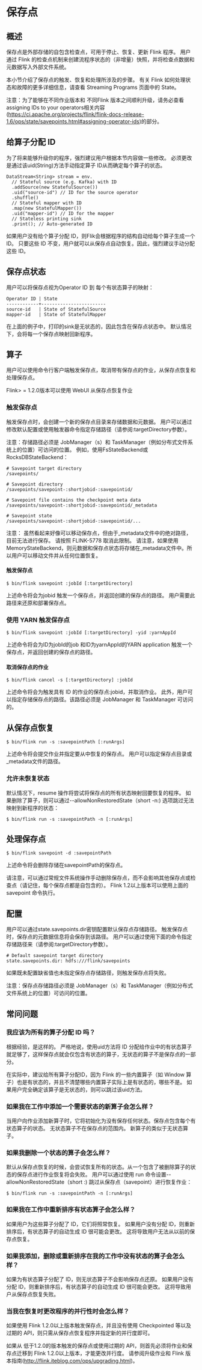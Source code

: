 # 保存点

## 概述
保存点是外部存储的自包含检查点，可用于停止、恢复、更新 Flink 程序。 用户通过 Flink 的检查点机制来创建流程序状态的（非增量）快照，并将检查点数据和元数据写入外部文件系统。

本小节介绍了保存点的触发、恢复和处理所涉及的步骤。 有关 Flink 如何处理状态和故障的更多详细信息，请查看 Streaming Programs 页面中的 State。

注意：为了能够在不同作业版本和 不同Flink 版本之间顺利升级，请务必查看assigning IDs to your operators相关内容 (https://ci.apache.org/projects/flink/flink-docs-release-1.6/ops/state/savepoints.html#assigning-operator-ids)的部分。

## 给算子分配 ID

为了将来能够升级你的程序，强烈建议用户根据本节内容做一些修改。 必须更改是通过该uid(String)方法手动指定算子 ID从而确定每个算子的状态。
```
DataStream<String> stream = env.
  // Stateful source (e.g. Kafka) with ID
  .addSource(new StatefulSource())
  .uid("source-id") // ID for the source operator
  .shuffle()
  // Stateful mapper with ID
  .map(new StatefulMapper())
  .uid("mapper-id") // ID for the mapper
  // Stateless printing sink
  .print(); // Auto-generated ID
```

如果用户没有给个算子分配 ID，则Flik会根据程序的结构自动给每个算子生成一个ID。 只要这些 ID 不变，用户就可以从保存点自动恢复。因此，强烈建议手动分配这些 ID。

## 保存点状态
用户可以将保存点视为Operator ID 到 每个有状态算子的映射：
```
Operator ID | State
------------+------------------------
source-id   | State of StatefulSource
mapper-id   | State of StatefulMapper

```

在上面的例子中，打印的sink是无状态的，因此包含在保存点状态中。 默认情况下，会将每一个保存点映射回新程序。

## 算子
用户可以使用命令行客户端触发保存点，取消带有保存点的作业，从保存点恢复和处理保存点。

Flink> = 1.2.0版本可以使用 WebUI 从保存点恢复作业
### 触发保存点
触发保存点时，会创建一个新的保存点目录来存储数据和元数据。 用户可以通过修改默认配置或使用触发器命令指定存储路径（请参阅:targetDirectory参数）。

注意：存储路径必须是 JobManager（s）和 TaskManager（例如分布式文件系统上的位置）可访问的位置。
例如，使用FsStateBackend或RocksDBStateBackend：
```
# Savepoint target directory
/savepoints/

# Savepoint directory
/savepoints/savepoint-:shortjobid-:savepointid/

# Savepoint file contains the checkpoint meta data
/savepoints/savepoint-:shortjobid-:savepointid/_metadata

# Savepoint state
/savepoints/savepoint-:shortjobid-:savepointid/...
```

注意： 虽然看起来好像可以移动保存点，但由于_metadata文件中的绝对路径，目前无法进行保存。 请按照 FLINK-5778 取消此限制。
请注意，如果使用MemoryStateBackend，则元数据和保存点状态将存储在_metadata文件中。所以用户可以移动文件并从任何位置恢复。

#### 触发保存点
```
$ bin/flink savepoint :jobId [:targetDirectory]
```
上述命令将会为jobid 触发一个保存点，并返回创建的保存点的路径。 用户需要此路径来还原和部署保存点。

### 使用 YARN 触发保存点
```
$ bin/flink savepoint :jobId [:targetDirectory] -yid :yarnAppId
```
上述命令将会为ID为jobId的job 和ID为yarnAppId的YARN application 触发一个保存点，并返回创建的保存点的路径。

#### 取消保存点的作业
```
$ bin/flink cancel -s [:targetDirectory] :jobId
```

上述命令将会为触发具有 ID 的作业的保存点:jobid，并取消作业。 此外，用户可以指定存储保存点的路径。该路径必须是 JobManager 和 TaskManager 可访问的。

## 从保存点恢复
```
$ bin/flink run -s :savepointPath [:runArgs]
```

上述命令将会提交作业并指定要从中恢复的保存点。 用户可以指定保存点目录或_metadata文件的路径。

### 允许未恢复状态
默认情况下，resume 操作将尝试将保存点的所有状态映射回要恢复的程序。 如果删除了算子，则可以通过--allowNonRestoredState（short -n:) 选项跳过无法映射到新程序的状态：
```
$ bin/flink run -s :savepointPath -n [:runArgs]
```

## 处理保存点

```
$ bin/flink savepoint -d :savepointPath
```

上述命令将会删除存储在savepointPath的保存点。

请注意，可以通过常规文件系统操作手动删除保存点，而不会影响其他保存点或检查点（请记住，每个保存点都是自包含的）。  Flink 1.2以上版本可以使用上面的 savepoint 命令执行。

## 配置

用户可以通过state.savepoints.dir密钥配置默认保存点存储路径。 触发保存点时，保存点的元数据信息将会保存到该路径。 用户可以通过使用下面的命令指定存储路径来（请参阅:targetDirectory参数）。
```
# Default savepoint target directory
state.savepoints.dir: hdfs:///flink/savepoints
```
如果既未配置缺省值也未指定保存点存储路径，则触发保存点将失败。

注意：保存点存储路径必须是 JobManager（s）和 TaskManager（例如分布式文件系统上的位置）可访问的位置。
## 常问问题

### 我应该为所有的算子分配 ID 吗？

根据经验，是这样的。 严格地说，使用uid方法将 ID 分配给作业中的有状态算子就足够了，这样保存点就会仅包含有状态的算子，无状态的算子不是保存点的一部分。

在实际中，建议给所有算子分配ID，因为 Flink 的一些内置算子（如 Window 算子）也是有状态的，并且不清楚哪些内置算子实际上是有状态的，哪些不是。 如果用户完全确定该算子是无状态的，则可以跳过该uid方法。

### 如果我在工作中添加一个需要状态的新算子会怎么样？

当用户向作业添加新算子时，它将初始化为没有保存任何状态。保存点包含每个有状态算子的状态。 无状态算子不在保存点的范围内。 新算子的类似于无状态算子。

### 如果我删除一个状态的算子会怎么样？

默认从保存点恢复的时候，会尝试恢复所有的状态。从一个包含了被删除算子的状态的保存点进行作业恢复将会失败。
用户可以通过使用 run 命令设置--allowNonRestoredState（short :) 跳过从保存点（savepoint）进行恢复作业：
```
$ bin/flink run -s :savepointPath -n [:runArgs]
```

### 如果我在工作中重新排序有状态算子会怎么样？

如果用户为这些算子分配了 ID，它们将照常恢复。
如果用户没有分配 ID，则重新排序后，有状态算子的自动生成 ID 很可能会更改。 这将导致用户无法从以前的保存点恢复。

### 如果我添加，删除或重新排序在我的工作中没有状态的算子会怎么样？

如果为有状态算子分配了 ID，则无状态算子不会影响保存点还原。
如果用户没有分配 ID，则重新排序后，有状态算子的自动生成 ID 很可能会更改。 这将导致用户从保存点恢复失败。

### 当我在恢复时更改程序的并行性时会怎么样？

如果使用 Flink 1.2.0以上版本触发保存点，并且没有使用 Checkpointed 等以及过期的 API，则只需从保存点恢复程序并指定新的并行度即可。

如果从 低于1.2.0的版本触发的保存点或使用过期的 API，则首先必须将作业和保存点迁移到 Flink 1.2.0以上版本，才能更改并行度。 请参阅升级作业和 Flink 版本指南(http://flink.iteblog.com/ops/upgrading.html)。